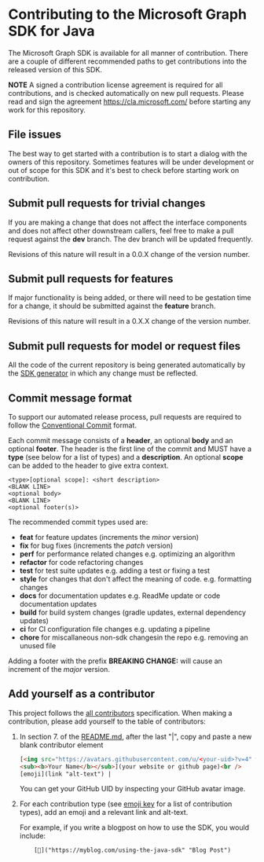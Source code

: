 
# Contributing to the Microsoft Graph SDK for Java

The Microsoft Graph SDK is available for all manner of contribution. There are a couple of different recommended paths to get contributions into the released version of this SDK.

__NOTE__ A signed a contribution license agreement is required for all contributions, and is checked automatically on new pull requests. Please read and sign the agreement https://cla.microsoft.com/ before starting any work for this repository.

## File issues

The best way to get started with a contribution is to start a dialog with the owners of this repository. Sometimes features will be under development or out of scope for this SDK and it's best to check before starting work on contribution.

## Submit pull requests for trivial changes

If you are making a change that does not affect the interface components and does not affect other downstream callers, feel free to make a pull request against the __dev__ branch.  The dev branch will be updated frequently.

Revisions of this nature will result in a 0.0.X change of the version number.

## Submit pull requests for features

If major functionality is being added, or there will need to be gestation time for a change, it should be submitted against the __feature__ branch.

Revisions of this nature will result in a 0.X.X change of the version number.

## Submit pull requests for model or request files

All the code of the current repository is being generated automatically by the [SDK generator](https://github.com/microsoftgraph/MSGraph-SDK-Code-Generator/) in which any change must be reflected.

## Commit message format

To support our automated release process, pull requests are required to follow the [Conventional Commit](https://www.conventionalcommits.org/en/v1.0.0/)
format.

Each commit message consists of a **header**, an optional **body** and an optional **footer**. The header is the first line of the commit and
MUST have a **type** (see below for a list of types) and a **description**. An optional **scope** can be added to the header to give extra context.

```
<type>[optional scope]: <short description>
<BLANK LINE>
<optional body>
<BLANK LINE>
<optional footer(s)>
```

The recommended commit types used are:

 - **feat** for feature updates (increments the _minor_ version)
 - **fix** for bug fixes (increments the _patch_ version)
 - **perf** for performance related changes e.g. optimizing an algorithm
 - **refactor** for code refactoring changes
 - **test** for test suite updates e.g. adding a test or fixing a test
 - **style** for changes that don't affect the meaning of code. e.g. formatting changes
 - **docs** for documentation updates e.g. ReadMe update or code documentation updates
 - **build** for build system changes (gradle updates, external dependency updates)
 - **ci** for CI configuration file changes e.g. updating a pipeline
 - **chore** for miscallaneous non-sdk changesin the repo e.g. removing an unused file

Adding a footer with the prefix **BREAKING CHANGE:** will cause an increment of the _major_ version.

## Add yourself as a contributor

This project follows the [all contributors](https://github.com/kentcdodds/all-contributors) specification. When making a contribution, please add yourself to the table of contributors:

 1. In section 7. of the [README.md](https://github.com/microsoftgraph/msgraph-sdk-java/blob/master/README.md), after the last "|", copy and paste a new blank contributor element
    ```html
    [<img src="https://avatars.githubusercontent.com/u/<your-uid>?v=4" width="100px;"/><br />
    <sub><b>Your Name</b></sub>](your website or github page)<br />
    [emoji](link "alt-text") |
    ```

    You can get your GitHub UID by inspecting your GitHub avatar image.

2. For each contribution type (see [emoji key](https://github.com/kentcdodds/all-contributors#emoji-key) for a list of contribution types), add an emoji and a relevant link and alt-text.
    
    For example, if you write a blogpost on how to use the SDK, you would include:
    
	```html
	    [📝]("https://myblog.com/using-the-java-sdk" "Blog Post")
	```
